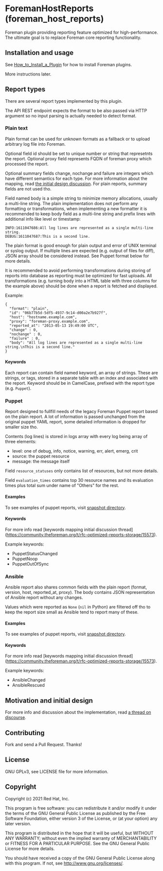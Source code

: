 # ForemanHostReports (foreman_host_reports)

Foreman plugin providing reporting feature optimized for high-performance. The
ultimate goal is to replace Foreman core reporting functionality.

## Installation and usage

See
[How_to_Install_a_Plugin](http://projects.theforeman.org/projects/foreman/wiki/How_to_Install_a_Plugin)
for how to install Foreman plugins.

More instructions later.

## Report types

There are several report types implemented by this plugin.

The API REST endpoint expects the format to be also passed via HTTP argument so
no input parsing is actually needed to detect format.

### Plain text

Plain format can be used for unknown formats as a fallback or to upload
arbitrary log file into Foreman.

Optional field id should be set to unique number or string that represetnts the
report. Optional proxy field represents FQDN of foreman proxy which processed
the report.

Optional summary fields change, nochange and failure are integers which have
different semantics for each type. For more information about the mapping, read
[the initial design
discussion](https://community.theforeman.org/t/new-config-report-summary-columns/26531).
For plain reports, summary fields are not used tho.

Field named body is a simple string to minimize memory allocations,
usually a multi-line string. The plain implementation does not perform any
formatting or transformations, when implementing a new formatter it is
recommended to keep body field as a multi-line string and prefix lines
with additional info like level or timestamp:

```
INFO:1611047686:All log lines are represented as a single multi-line string.
DEBUG:1611047687:This is a second line.
```

The plain format is good enough for plain output and error of UNIX
terminal or syslog output. If multiple lines are expected (e.g. output of files
for diff), JSON array should be considered instead. See Puppet format below for
more details.

It is recommended to avoid performing transformations during storing of reports
into database as reporting must be optimized for fast uploads. All
transformations (e.g. turning body into a HTML table with three columns
for the example above) should be done when a report is fetched and displayed.

Example:

```
{
  "format": "plain",
  "id": "06b77b5d-5df5-4937-9c14-d00a2e7b927f",
  "host": "hostname.example.com",
  "proxy": "foreman-proxy.example.com",
  "reported_at": "2013-05-13 19:49:00 UTC",
  "change" : 0,
  "nochange" : 0,
  "failure" : 0,
  "body": "All log lines are represented as a single multi-line string.\nThis is a second line."
}
```

#### Keywords

Each report can contain field named keyword, an array of strings. These are
strings, or tags, stored in a separate table with an index and associated with
the report. Keyword should be in CamelCase, prefixed with the report type (e.g.
`Puppet`).

### Puppet

Report designed to fullfill needs of the legacy Foreman Puppet report based on
the plain report. A lot of information is passed unchanged from the original
puppet YAML report, some detailed information is dropped for smaller size tho.

Contents (log lines) is stored in logs array with every log being array of
three elements:

* level: one of debug, info, notice, warning, err, alert, emerg, crit
* source: the puppet resource
* message: the message itself

Field `resource_statuses` only contains list of resources, but not more details.

Field `evaluation_times` contains top 30 resource names and its evaluation times
plus total sum under name of "Others" for the rest.

#### Examples

To see examples of puppet reports, visit [snapshot directory](test/snapshots).

#### Keywords

For more info read [keywords mapping initial discussion thread]
(https://community.theforeman.org/t/rfc-optimized-reports-storage/15573).

Example keywords:

* PuppetStatusChanged
* PuppetNoop
* PuppetOutOfSync

### Ansible

Ansible report also shares common fields with the plain report (format,
version, host, reported_at, proxy). The body contains JSON representation of
Ansible report without any changes.

Values which were reported as `None` (`nil` in Python) are filtered off tho to
keep the report size small as Ansible tend to report many of these.

#### Examples

To see examples of puppet reports, visit [snapshot directory](test/snapshots).

#### Keywords

For more info read [keywords mapping initial discussion thread]
(https://community.theforeman.org/t/rfc-optimized-reports-storage/15573).

Example keywords:

* AnsibleChanged
* AnsibleRescued

## Motivation and initial design

For more info and discussion about the implementation, read [a thread on
discourse](https://community.theforeman.org/t/rfc-optimized-reports-storage/15573).

## Contributing

Fork and send a Pull Request. Thanks!

## License

GNU GPLv3, see LICENSE file for more information.

## Copyright

Copyright (c) 2021 Red Hat, Inc.

This program is free software: you can redistribute it and/or modify
it under the terms of the GNU General Public License as published by
the Free Software Foundation, either version 3 of the License, or
(at your option) any later version.

This program is distributed in the hope that it will be useful,
but WITHOUT ANY WARRANTY; without even the implied warranty of
MERCHANTABILITY or FITNESS FOR A PARTICULAR PURPOSE.  See the
GNU General Public License for more details.

You should have received a copy of the GNU General Public License
along with this program.  If not, see <http://www.gnu.org/licenses/>.


